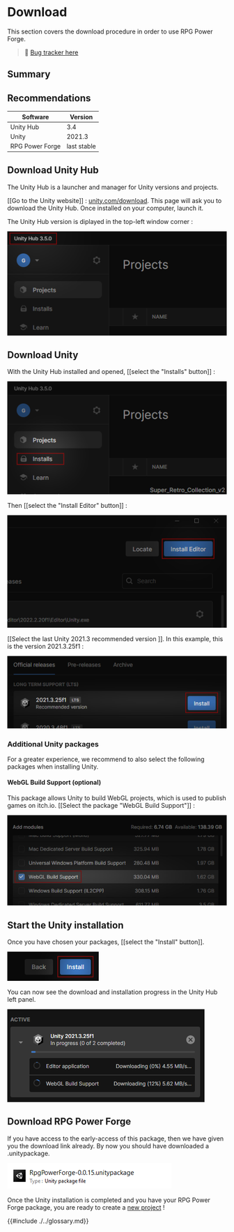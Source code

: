 # Download

This section covers the download procedure in order to use RPG Power Forge.

> 🐞 [Bug tracker here](https://trello.com/b/PIzgsYov/rpg-power-forge-road-map)

## Summary

## Recommendations
Software | Version |
--- | --- 
Unity Hub | 3.4
Unity | 2021.3
RPG Power Forge | last stable

## Download Unity Hub

The Unity Hub is a launcher and manager for Unity versions and projects.

[[Go to the Unity website]] : [unity.com/download](https://unity.com/download). This page will ask you to download the Unity Hub. Once installed on your computer, launch it.

The Unity Hub version is diplayed in the top-left window corner :

![unity_hub_version.png](./../../../../media/download/unity_hub_version.png)

## Download Unity

With the Unity Hub installed and opened, [[select the "Installs" button]] :

![install_button.png](./../../../../media/download/install_button.png)

Then [[select the "Install Editor" button]] :

![install_editor_button.png](./../../../../media/download/install_editor_button.png)

[[Select the last Unity 2021.3 recommended version ]]. In this example, this is the version 2021.3.25f1 :

![install_unity_version.png](./../../../../media/download/install_unity_version.png)

### Additional Unity packages

For a greater experience, we recommend to also select the following packages when installing Unity.

#### WebGL Build Support (optional)

This package allows Unity to build WebGL projects, which is used to publish games on itch.io. [[Select the package "WebGL Build Support"]] :

![install_webgl.png](./../../../../media/download/install_webgl.png)

## Start the Unity installation

Once you have chosen your packages, [[select the "Install" button]].

![install_progress.png](./../../../../media/download/install_unity_with_packages.png)

You can now see the download and installation progress in the Unity Hub left panel.

![install_progress.png](./../../../../media/download/install_progress.png)

## Download RPG Power Forge

If you have access to the early-access of this package, then we have given you the download link already. By now you should have downloaded a .unitypackage.

![rpf_unitypackage.png](./../../../../media/download/rpf_unitypackage.png)

Once the Unity installation is completed and you have your RPG Power Forge package, you are ready to create a [new project](./new_project.md) !


{{#include ./../glossary.md}}